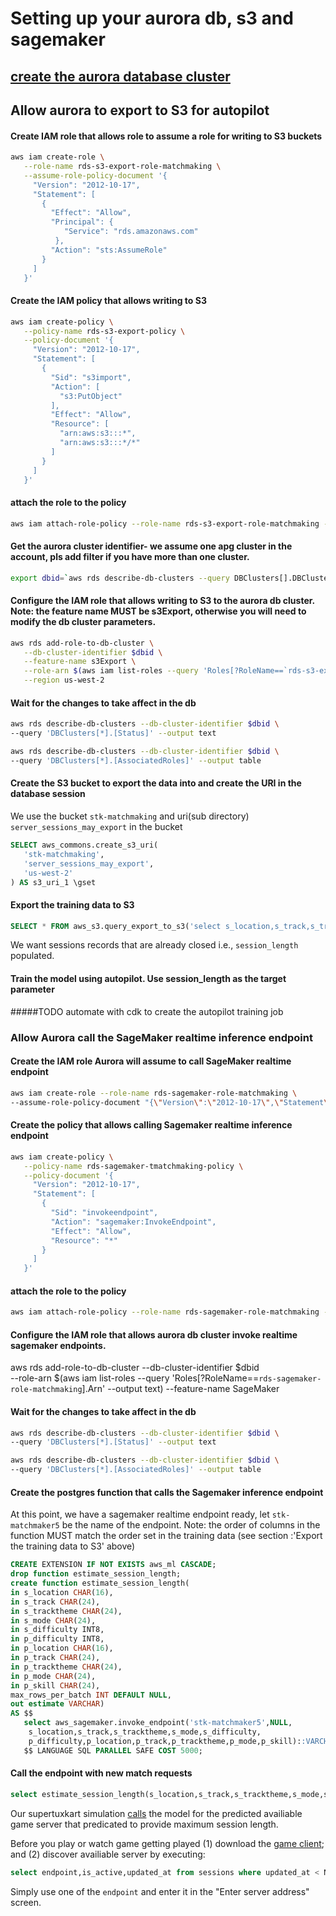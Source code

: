 # Setting up your aurora db, s3 and sagemaker

## [create the aurora database cluster](../aurora-pg-cdk)

## Allow aurora to export to S3 for autopilot

#### Create IAM role that allows role to assume a role for writing to S3 buckets

``` bash
aws iam create-role \
   --role-name rds-s3-export-role-matchmaking \
   --assume-role-policy-document '{
     "Version": "2012-10-17",
     "Statement": [
       {
         "Effect": "Allow",
         "Principal": {
            "Service": "rds.amazonaws.com"
          },
         "Action": "sts:AssumeRole"
       }
     ] 
   }'  
```
#### Create the IAM policy that allows writing to S3

```bash
aws iam create-policy \
   --policy-name rds-s3-export-policy \
   --policy-document '{
     "Version": "2012-10-17",
     "Statement": [
       {
         "Sid": "s3import",
         "Action": [
           "s3:PutObject"
         ],
         "Effect": "Allow",
         "Resource": [
           "arn:aws:s3:::*",
           "arn:aws:s3:::*/*"
         ] 
       }
     ] 
   }'     
```

#### attach the role to the policy
```bash
aws iam attach-role-policy --role-name rds-s3-export-role-matchmaking --policy-arn $(aws iam list-policies --query 'Policies[?PolicyName==`rds-s3-export-policy`].Arn' --output text)
```

#### Get the aurora cluster identifier- we assume one apg cluster in the account, pls add filter if you have more than one cluster. 
```bash
export dbid=`aws rds describe-db-clusters --query DBClusters[].DBClusterIdentifier --output text`
```

#### Configure the IAM role that allows writing to S3 to the aurora db cluster. Note: the feature name MUST be s3Export, otherwise you will need to modify the db cluster parameters.
```bash
aws rds add-role-to-db-cluster \
   --db-cluster-identifier $dbid \
   --feature-name s3Export \
   --role-arn $(aws iam list-roles --query 'Roles[?RoleName==`rds-s3-export-role-matchmaking`].Arn' --output text)   \
   --region us-west-2
```

#### Wait for the changes to take affect in the db

```bash
aws rds describe-db-clusters --db-cluster-identifier $dbid \
--query 'DBClusters[*].[Status]' --output text
```
```bash
aws rds describe-db-clusters --db-cluster-identifier $dbid \
--query 'DBClusters[*].[AssociatedRoles]' --output table
```

#### Create the S3 bucket to export the data into and create the URI in the database session

We use the bucket `stk-matchmaking` and uri(sub directory) `server_sessions_may_export` in the bucket

```sql
SELECT aws_commons.create_s3_uri(
   'stk-matchmaking',
   'server_sessions_may_export',
   'us-west-2'
) AS s3_uri_1 \gset
```

#### Export the training data to S3

```sql
SELECT * FROM aws_s3.query_export_to_s3('select s_location,s_track,s_tracktheme,s_mode,s_difficulty,p_location,p_track,p_tracktheme,p_mode,p_difficulty,p_skill,EXTRACT(MINUTE FROM session_length) as session_length from server_sessions where session_length is not null and p_skill is not null', :'s3_uri_1', options :='header true,format csv, delimiter $$,$$');
```
We want sessions records that are already closed i.e., `session_length` populated. 


#### Train the model using autopilot. Use session_length as the target parameter 

#####TODO automate with cdk to create the autopilot training job

### Allow Aurora call the SageMaker realtime inference endpoint

#### Create the IAM role Aurora will assume to call SageMaker realtime endpoint
```bash
aws iam create-role --role-name rds-sagemaker-role-matchmaking \
--assume-role-policy-document "{\"Version\":\"2012-10-17\",\"Statement\":[{\"Effect\":\"Allow\",\"Principal\":{\"Service\":\"rds.amazonaws.com\"},\"Action\":\"sts:AssumeRole\"}]}"
```

#### Create the policy that allows calling Sagemaker realtime inference endpoint
```bash
aws iam create-policy \
   --policy-name rds-sagemaker-tmatchmaking-policy \
   --policy-document '{
     "Version": "2012-10-17",
     "Statement": [
       {
         "Sid": "invokeendpoint",
         "Action": "sagemaker:InvokeEndpoint",
         "Effect": "Allow",
         "Resource": "*"
       }
     ] 
   }'     
```

#### attach the role to the policy
```bash
aws iam attach-role-policy --role-name rds-sagemaker-role-matchmaking --policy-arn $(aws iam list-policies --query 'Policies[?PolicyName==`rds-sagemaker-tmatchmaking-policy`].Arn' --output text)
```

#### Configure the IAM role that allows aurora db cluster invoke realtime sagemaker endpoints.

aws rds add-role-to-db-cluster --db-cluster-identifier $dbid \
--role-arn $(aws iam list-roles --query 'Roles[?RoleName==`rds-sagemaker-role-matchmaking`].Arn' --output text) --feature-name SageMaker

#### Wait for the changes to take affect in the db

```bash
aws rds describe-db-clusters --db-cluster-identifier $dbid \
--query 'DBClusters[*].[Status]' --output text
```
```bash
aws rds describe-db-clusters --db-cluster-identifier $dbid \
--query 'DBClusters[*].[AssociatedRoles]' --output table
```

#### Create the postgres function that calls the Sagemaker inference endpoint

At this point, we have a sagemaker realtime endpoint ready, let `stk-matchmaker5` be the name of the endpoint. 
Note: the order of columns in the function MUST match the order set in the training data (see section :'Export the training data to S3' above) 

```sql
CREATE EXTENSION IF NOT EXISTS aws_ml CASCADE;
drop function estimate_session_length;
create function estimate_session_length(
in s_location CHAR(16),
in s_track CHAR(24),
in s_tracktheme CHAR(24),
in s_mode CHAR(24),
in s_difficulty INT8,
in p_difficulty INT8,
in p_location CHAR(16),
in p_track CHAR(24),
in p_tracktheme CHAR(24),
in p_mode CHAR(24),
in p_skill CHAR(24),
max_rows_per_batch INT DEFAULT NULL,
out estimate VARCHAR) 
AS $$
   select aws_sagemaker.invoke_endpoint('stk-matchmaker5',NULL,
    s_location,s_track,s_tracktheme,s_mode,s_difficulty,
    p_difficulty,p_location,p_track,p_tracktheme,p_mode,p_skill)::VARCHAR
   $$ LANGUAGE SQL PARALLEL SAFE COST 5000;
```

#### Call the endpoint with new match requests 

```sql
select estimate_session_length(s_location,s_track,s_tracktheme,s_mode,s_difficulty,p_difficulty,p_location,p_track,p_tracktheme,p_mode,p_skill) from server_sessions;
```

Our supertuxkart simulation [calls](game-cdk/game-server/linux-aarch64/serverfiles/start-client.sh) the model for the predicted availiable game server that predicated to provide maximum session length. 

Before you play or watch game getting played (1) download the [game client](https://supertuxkart.net/Download); and (2) discover availiable server by executing:

```sql
select endpoint,is_active,updated_at from sessions where updated_at < NOW() - '1 min'::INTERVAL order by updated_at desc;
```

Simply use one of the `endpoint` and enter it in the "Enter server address" screen.
